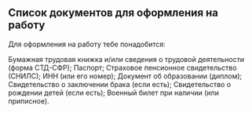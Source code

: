 ## Список документов для оформления на работу

Для оформления на работу тебе понадобится:

Бумажная трудовая книжка и/или сведения о трудовой деятельности (форма СТД-СФР);
Паспорт;
Страховое пенсионное свидетельство (СНИЛС);
ИНН (или его номер);
Документ об образовании (диплом);
Свидетельство о заключении брака (если есть);
Свидетельство о рождении детей (если есть);
Военный билет при наличии (или приписное).